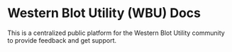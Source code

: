 # Western Blot Utility (WBU) Docs

This is a centralized public platform for the Western Blot Utility community to provide feedback and get support.
